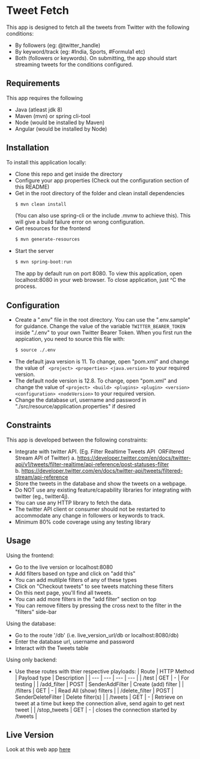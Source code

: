 # Tweet Fetch

This app is designed to fetch all the tweets from Twitter with the following
conditions:
* By followers (eg: @twitter_handle)
* By keyword/track (eg: #India, Sports, #Formula1 etc)
* Both (followers or keywords).
On submitting, the app should start streaming tweets for the conditions configured.

## Requirements

This app requires the following
* Java (atleast jdk 8)
* Maven (mvn) or spring cli-tool
* Node (would be installed by Maven)
* Angular (would be installed by Node)

## Installation

To install this application locally:
* Clone this repo and get inside the directory
* Configure your app properties (Check out the configuration section of this README)
* Get in the root directory of the folder and clean install dependencies
    ``` bash
    $ mvn clean install
    ```
    (You can also use spring-cli or the include .mvnw to achieve this). This will give a build failure error on wrong configuration.
* Get resources for the frontend
    ``` bash
    $ mvn generate-resources
    ```
* Start the server 
    ``` bash
    $ mvn spring-boot:run
    ```
    The app by default run on port 8080. 
    To view this application, open localhost:8080 in your web browser.
    To close application, just ^C the process.

## Configuration

* Create a ".env" file in the root directory. You can use the ".env.sample" for guidance. Change the value of the variable ``` TWITTER_BEARER_TOKEN ``` inside "./.env" to your own Twitter Bearer Token. 
When you first run the appication, you need to source this file with:
    ``` bash
    $ source ./.env
    ```
* The default java version is 11. To change, open "pom.xml" and change the value of ``` <project> <properties> <java.version>``` to your required version.
* The default node version is 12.8. To change, open "pom.xml" and change the value of ``` <project> <build> <plugins> <plugin> <version> <configuration> <nodeVersion> ``` to your required version.
* Change the database url, username and password in "./src/resource/application.properties" if desired

## Constraints

This app is developed between the following constraints:
* Integrate with twitter API. (Eg. Filter Realtime Tweets API ​ OR​ Filtered Stream API of Twitter)
        a. https://developer.twitter.com/en/docs/twitter-api/v1/tweets/filter-realtime/api-reference/post-statuses-filter      
        b. https://developer.twitter.com/en/docs/twitter-api/tweets/filtered-stream/api-reference
* Store the tweets in the database and show the tweets on a webpage.
* Do NOT use any existing feature/capability libraries for integrating with twitter (eg., twitter4j).
* You can use any HTTP library to fetch the data.
* The twitter API client or consumer should not be restarted to accommodate any change in followers or keywords to track.
* Minimum 80% code coverage using any testing library

## Usage

Using the frontend:
* Go to the live version or localhost:8080 
* Add filters based on type and click on "add this"
* You can add mutilple filters of any of these types
* Click on "Checkout tweets" to see tweets matching these filters
* On this next page, you'll find all tweets.
* You can add more filters in the "add filter" section on top
* You can remove filters by pressing the cross next to the filter in the "filters" side-bar

Using the database:
* Go to the route '/db' (i.e. live_version_url/db or localhost:8080/db)
* Enter the database url, username and password
* Interact with the Tweets table

Using only backend:
* Use these routes with thier respective playloads:
    | Route          | HTTP Method | Payload type       | Description |
    | ---            | ---         | ---                | ---         |
    | /test          | GET         | -                  | For testing |
    | /add_filter    | POST        | SenderAddFilter    | Create (add) filter |
    | /filters       | GET         | -                  | Read All (show) filters |
    | /delete_filter | POST        | SenderDeleteFilter | Delete filter(s) |
    | /tweets        | GET         | -                  | Retrieve on tweet at a time but keep the connection alive, send again to get next tweet |
    | /stop_tweets   | GET         | -                  | closes the connection started by /tweets |


## Live Version
Look at this web app [here](https://twitter-fetch-419.herokuapp.com/)
